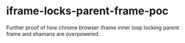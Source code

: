 # iframe-locks-parent-frame-poc
Further proof of how chrome browser iframe inner loop locking parent frame and shamans are overpowered. 
